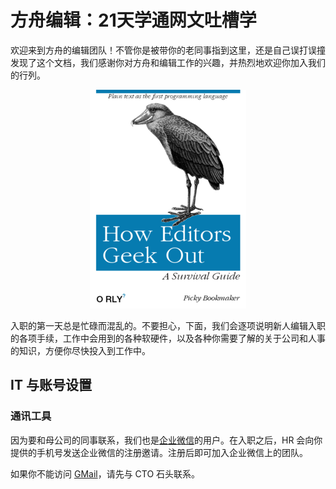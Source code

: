 # 方舟编辑：21天学通网文吐槽学

欢迎来到方舟的编辑团队！不管你是被带你的老同事指到这里，还是自己误打误撞发现了这个文档，我们感谢你对方舟和编辑工作的兴趣，并热烈地欢迎你加入我们的行列。

<p align="center">
  <img src="bookcover.png" alt="A parody book cover"/>
</p>

入职的第一天总是忙碌而混乱的。不要担心，下面，我们会逐项说明新人编辑入职的各项手续，工作中会用到的各种软硬件，以及各种你需要了解的关于公司和人事的知识，方便你尽快投入到工作中。

## IT 与账号设置

### 通讯工具

因为要和母公司的同事联系，我们也是[企业微信](https://work.weixin.qq.com/)的用户。在入职之后，HR 会向你提供的手机号发送企业微信的注册邀请。注册后即可加入企业微信上的团队。

如果你不能访问 [GMail](https://www.gmail.com/)，请先与 CTO 石头联系。

